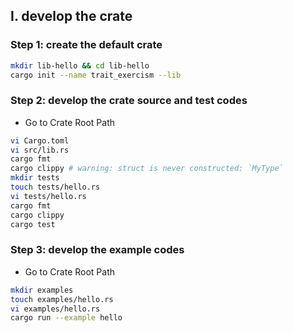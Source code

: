 

## I. develop the crate
### Step 1: create the default crate
```bash
mkdir lib-hello && cd lib-hello
cargo init --name trait_exercism --lib
```

### Step 2: develop the crate source and test codes
- Go to Crate Root Path
```bash
vi Cargo.toml
vi src/lib.rs
cargo fmt
cargo clippy # warning: struct is never constructed: `MyType`
mkdir tests
touch tests/hello.rs
vi tests/hello.rs
cargo fmt
cargo clippy
cargo test
```

### Step 3: develop the example codes
- Go to Crate Root Path
```bash
mkdir examples
touch examples/hello.rs
vi examples/hello.rs
cargo run --example hello
```